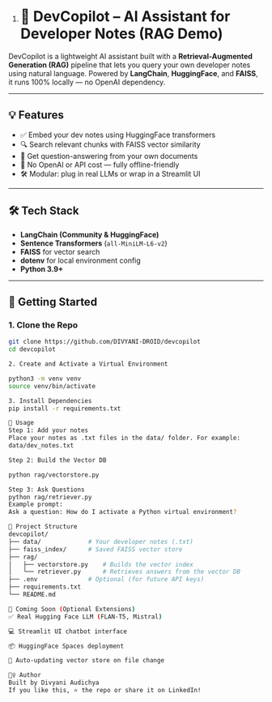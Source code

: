 1. # 🚀 DevCopilot – AI Assistant for Developer Notes (RAG Demo)

DevCopilot is a lightweight AI assistant built with a **Retrieval-Augmented Generation (RAG)** pipeline that lets you query your own developer notes using natural language. Powered by **LangChain**, **HuggingFace**, and **FAISS**, it runs 100% locally — no OpenAI dependency.

---

## 💡 Features

- ✅ Embed your dev notes using HuggingFace transformers
- 🔍 Search relevant chunks with FAISS vector similarity
- 🧠 Get question-answering from your own documents
- 🔐 No OpenAI or API cost — fully offline-friendly
- 🛠️ Modular: plug in real LLMs or wrap in a Streamlit UI

---

## 🛠️ Tech Stack

- **LangChain (Community & HuggingFace)**
- **Sentence Transformers** (`all-MiniLM-L6-v2`)
- **FAISS** for vector search
- **dotenv** for local environment config
- **Python 3.9+**

---

## 🚀 Getting Started

### 1. Clone the Repo

```bash
git clone https://github.com/DIVYANI-DROID/devcopilot
cd devcopilot

2. Create and Activate a Virtual Environment

python3 -m venv venv
source venv/bin/activate

3. Install Dependencies
pip install -r requirements.txt

📌 Usage
Step 1: Add your notes
Place your notes as .txt files in the data/ folder. For example:
data/dev_notes.txt

Step 2: Build the Vector DB

python rag/vectorstore.py

Step 3: Ask Questions
python rag/retriever.py
Example prompt:
Ask a question: How do I activate a Python virtual environment?

📁 Project Structure
devcopilot/
├── data/             # Your developer notes (.txt)
├── faiss_index/      # Saved FAISS vector store
├── rag/
│   ├── vectorstore.py    # Builds the vector index
│   └── retriever.py      # Retrieves answers from the vector DB
├── .env              # Optional (for future API keys)
├── requirements.txt
└── README.md

🔮 Coming Soon (Optional Extensions)
✅ Real Hugging Face LLM (FLAN-T5, Mistral)

💻 Streamlit UI chatbot interface

📦 HuggingFace Spaces deployment

🧪 Auto-updating vector store on file change

🙋‍♀️ Author
Built by Divyani Audichya
If you like this, ⭐️ the repo or share it on LinkedIn!